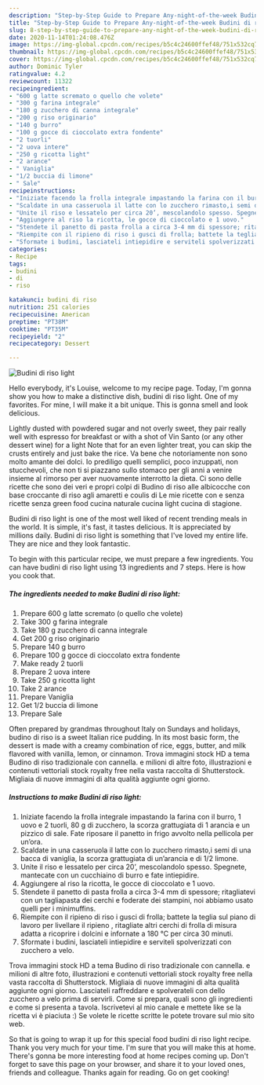 ```yaml
---
description: "Step-by-Step Guide to Prepare Any-night-of-the-week Budini di riso light"
title: "Step-by-Step Guide to Prepare Any-night-of-the-week Budini di riso light"
slug: 8-step-by-step-guide-to-prepare-any-night-of-the-week-budini-di-riso-light
date: 2020-11-14T01:24:08.476Z
image: https://img-global.cpcdn.com/recipes/b5c4c24600ffef48/751x532cq70/budini-di-riso-light-recipe-main-photo.jpg
thumbnail: https://img-global.cpcdn.com/recipes/b5c4c24600ffef48/751x532cq70/budini-di-riso-light-recipe-main-photo.jpg
cover: https://img-global.cpcdn.com/recipes/b5c4c24600ffef48/751x532cq70/budini-di-riso-light-recipe-main-photo.jpg
author: Dominic Tyler
ratingvalue: 4.2
reviewcount: 11322
recipeingredient:
- "600 g latte scremato o quello che volete"
- "300 g farina integrale"
- "180 g zucchero di canna integrale"
- "200 g riso originario"
- "140 g burro"
- "100 g gocce di cioccolato extra fondente"
- "2 tuorli"
- "2 uova intere"
- "250 g ricotta light"
- "2 arance"
- " Vaniglia"
- "1/2 buccia di limone"
- " Sale"
recipeinstructions:
- "Iniziate facendo la frolla integrale impastando la farina con il burro, 1 uovo e 2 tuorli, 80 g di zucchero, la scorza grattugiata di 1 arancia e un pizzico di sale. Fate riposare il panetto in frigo avvolto nella pellicola per un’ora."
- "Scaldate in una casseruola il latte con lo zucchero rimasto,i semi di una bacca di vaniglia, la scorza grattugiata di un’arancia e di 1/2 limone."
- "Unite il riso e lessatelo per circa 20’, mescolandolo spesso. Spegnete, mantecate con un cucchiaino di burro e fate intiepidire."
- "Aggiungere al riso la ricotta, le gocce di cioccolato e 1 uovo."
- "Stendete il panetto di pasta frolla a circa 3-4 mm di spessore; ritagliatevi con un tagliapasta dei cerchi e foderate dei stampini, noi abbiamo usato quelli per i minimuffins."
- "Riempite con il ripieno di riso i gusci di frolla; battete la teglia sul piano di lavoro per livellare il ripieno , ritagliate altri cerchi di frolla di misura adatta a ricoprire i dolcini e infornate a 180 °C per circa 30 minuti."
- "Sformate i budini, lasciateli intiepidire e serviteli spolverizzati con zucchero a velo."
categories:
- Recipe
tags:
- budini
- di
- riso

katakunci: budini di riso 
nutrition: 251 calories
recipecuisine: American
preptime: "PT38M"
cooktime: "PT35M"
recipeyield: "2"
recipecategory: Dessert

---
```



![Budini di riso light](https://img-global.cpcdn.com/recipes/b5c4c24600ffef48/751x532cq70/budini-di-riso-light-recipe-main-photo.jpg)

Hello everybody, it's Louise, welcome to my recipe page. Today, I'm gonna show you how to make a distinctive dish, budini di riso light. One of my favorites. For mine, I will make it a bit unique. This is gonna smell and look delicious.

Lightly dusted with powdered sugar and not overly sweet, they pair really well with espresso for breakfast or with a shot of Vin Santo (or any other dessert wine) for a light Note that for an even lighter treat, you can skip the crusts entirely and just bake the rice. Va bene che notoriamente non sono molto amante dei dolci. Io prediligo quelli semplici, poco inzuppati, non stucchevoli, che non ti si piazzano sullo stomaco per gli anni a venire insieme al rimorso per aver nuovamente interrotto la dieta. Ci sono delle ricette che sono dei veri e propri colpi di Budino di riso alle albicocche con base croccante di riso agli amaretti e coulis di Le mie ricette con e senza ricette senza green food cucina naturale cucina light cucina di stagione.

Budini di riso light is one of the most well liked of recent trending meals in the world. It is simple, it's fast, it tastes delicious. It is appreciated by millions daily. Budini di riso light is something that I've loved my entire life. They are nice and they look fantastic.


To begin with this particular recipe, we must prepare a few ingredients. You can have budini di riso light using 13 ingredients and 7 steps. Here is how you cook that.

<!--inarticleads1-->

##### The ingredients needed to make Budini di riso light:

1. Prepare 600 g latte scremato (o quello che volete)
1. Take 300 g farina integrale
1. Take 180 g zucchero di canna integrale
1. Get 200 g riso originario
1. Prepare 140 g burro
1. Prepare 100 g gocce di cioccolato extra fondente
1. Make ready 2 tuorli
1. Prepare 2 uova intere
1. Take 250 g ricotta light
1. Take 2 arance
1. Prepare  Vaniglia
1. Get 1/2 buccia di limone
1. Prepare  Sale


Often prepared by grandmas throughout Italy on Sundays and holidays, budino di riso is a sweet Italian rice pudding. In its most basic form, the dessert is made with a creamy combination of rice, eggs, butter, and milk flavored with vanilla, lemon, or cinnamon. Trova immagini stock HD a tema Budino di riso tradizionale con cannella. e milioni di altre foto, illustrazioni e contenuti vettoriali stock royalty free nella vasta raccolta di Shutterstock. Migliaia di nuove immagini di alta qualità aggiunte ogni giorno. 

<!--inarticleads2-->

##### Instructions to make Budini di riso light:

1. Iniziate facendo la frolla integrale impastando la farina con il burro, 1 uovo e 2 tuorli, 80 g di zucchero, la scorza grattugiata di 1 arancia e un pizzico di sale. Fate riposare il panetto in frigo avvolto nella pellicola per un’ora.
1. Scaldate in una casseruola il latte con lo zucchero rimasto,i semi di una bacca di vaniglia, la scorza grattugiata di un’arancia e di 1/2 limone.
1. Unite il riso e lessatelo per circa 20’, mescolandolo spesso. Spegnete, mantecate con un cucchiaino di burro e fate intiepidire.
1. Aggiungere al riso la ricotta, le gocce di cioccolato e 1 uovo.
1. Stendete il panetto di pasta frolla a circa 3-4 mm di spessore; ritagliatevi con un tagliapasta dei cerchi e foderate dei stampini, noi abbiamo usato quelli per i minimuffins.
1. Riempite con il ripieno di riso i gusci di frolla; battete la teglia sul piano di lavoro per livellare il ripieno , ritagliate altri cerchi di frolla di misura adatta a ricoprire i dolcini e infornate a 180 °C per circa 30 minuti.
1. Sformate i budini, lasciateli intiepidire e serviteli spolverizzati con zucchero a velo.


Trova immagini stock HD a tema Budino di riso tradizionale con cannella. e milioni di altre foto, illustrazioni e contenuti vettoriali stock royalty free nella vasta raccolta di Shutterstock. Migliaia di nuove immagini di alta qualità aggiunte ogni giorno. Lasciateli raffreddare e spolverateli con dello zucchero a velo prima di servirli. Come si prepara, quali sono gli ingredienti e come si presenta a tavola. Iscrivetevi al mio canale e mettete like se la ricetta vi è piaciuta :) Se volete le ricette scritte le potete trovare sul mio sito web. 

So that is going to wrap it up for this special food budini di riso light recipe. Thank you very much for your time. I'm sure that you will make this at home. There's gonna be more interesting food at home recipes coming up. Don't forget to save this page on your browser, and share it to your loved ones, friends and colleague. Thanks again for reading. Go on get cooking!
